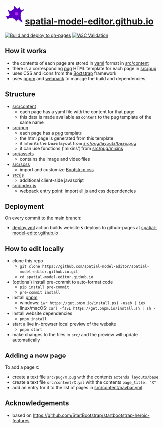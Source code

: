 <img align="left" width="64" height="64" src="https://raw.githubusercontent.com/spatial-model-editor/spatial-model-editor/main/core/resources/icon.iconset/icon_32x32@2x.png" alt="icon">

# [spatial-model-editor.github.io](https://spatial-model-editor.github.io/)

[![Build and deploy to gh-pages](https://github.com/spatial-model-editor/spatial-model-editor.github.io/actions/workflows/deploy.yml/badge.svg)](https://github.com/spatial-model-editor/spatial-model-editor.github.io/actions/workflows/deploy.yml)
[![W3C Validation](https://img.shields.io/w3c-validation/html?targetUrl=https%3A%2F%2Fspatial-model-editor.github.io)](https://validator.w3.org/nu/?doc=https%3A%2F%2Fspatial-model-editor.github.io%2F)

## How it works

- the contents of each page are stored in [yaml](https://yaml.org/) format in [src/content](/src/content)
- there is a corresponding [pug](https://pugjs.org/) HTML template for each page in [src/pug](/src/pug)
- uses CSS and icons from the [Bootstrap](https://getbootstrap.com/) framework
- uses [pnpm](https://pnpm.io/) and [webpack](https://webpack.js.org/) to manage the build and dependencies

## Structure

- [src/content](/src/content)
  - each page has a yaml file with the content for that page
  - this data is made available as `content` to the pug template of the same name
- [src/pug](/src/pug)
  - each page has a [pug](https://pugjs.org/) template
  - the html page is generated from this template
  - it inherits the base layout from [src/pug/layouts/base.pug](/src/pug/layouts/base.pug)
  - it can use functions ('mixins') from [src/pug/mixins](/src/pug/mixins)
- [src/assets](/src/assets)
  - contains the image and video files
- [src/scss](/src/scss)
  - import and customize [Bootstrap css](https://getbootstrap.com/docs/5.3/customize/sass/)
- [src/js](/src/js)
  - additional client-side javascript
- [src/index.js](/src/index.js)
  - webpack entry point: import all js and css dependencies

## Deployment

On every commit to the main branch:

- [deploy.yml](https://github.com/spatial-model-editor/spatial-model-editor.github.io/actions/workflows/deploy.yml) action builds website & deploys to github-pages at [spatial-model-editor.github.io](https://spatial-model-editor.github.io/)

## How to edit locally

- clone this repo
  - `git clone https://github.com/spatial-model-editor/spatial-model-editor.github.io.git`
  - `cd spatial-model-editor.github.io`
- (optional) install pre-commit to auto-format code
  - `pip install pre-commit`
  - `pre-commit install`
- install [pnpm](https://pnpm.io/installation)
  - windows: `iwr https://get.pnpm.io/install.ps1 -useb | iex`
  - linux/macOS: `curl -fsSL https://get.pnpm.io/install.sh | sh -`
- install website dependencies
  - `pnpm install`
- start a live in-browser local preview of the website
  - `pnpm start`
- make changes to the files in `src/` and the preview will update automatically

## Adding a new page

To add a page `X`:

- create a text file `src/pug/X.pug` with the contents `extends layouts/base`
- create a text file `src/content/X.yml` with the contents `page_title: "X"`
- add an entry for it to the list of pages in [src/content/navbar.yml](src/content/navbar.yml)

## Acknowledgements

- based on https://github.com/StartBootstrap/startbootstrap-heroic-features
